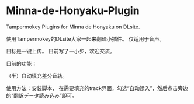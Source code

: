 # Minna-de-Honyaku-Plugin
Tampermokey Plugins for Minna de Honyaku on DLsite.

使用Tampermokey的DLsite大家一起来翻译小插件。
仅适用于音声。

目标是一键上传。
目前写了一小步，欢迎交流。

目前的功能：

（半）自动填充差分音轨。

使用方法：安装脚本，
在需要填充的track界面，勾选“自动读入”，然后点击旁边的“翻訳データ読み込み”即可。



